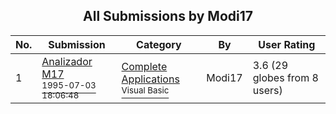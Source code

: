﻿<div align="center">

## All Submissions by Modi17

</div>

No.  | Submission | Category | By   | User Rating
---- | ---------- | -------- | ---- | -----------
1 | [Analizador M17<br /><sup>1995-07-03 18:06:48</sup>](https://github.com/Planet-Source-Code/modi17-analizador-m17__1-9484) | [Complete Applications<br /><sup>Visual Basic</sup>](../ByCategory/complete-applications__1-27.md) | Modi17 | 3.6 (29 globes from 8 users)
